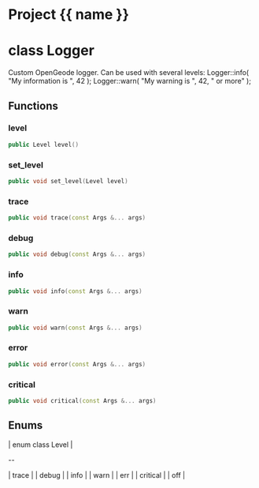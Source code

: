 <script setup>
import {useRoute} from 'vitepress'
const {path} = useRoute()
const tokens = path.split('/')
const words = tokens[2].split('-');
for (let i = 0; i < words.length; i++) {
    words[i] = words[i].charAt(0).toUpperCase() + words[i].slice(1);
    words[i] = words[i].replace('geode', 'Geode')
}
const name = words.join('-');
</script>
# Project {{ name }}

# class Logger


 Custom OpenGeode logger. Can be used with several levels:    Logger::info( "My information is ", 42 );    Logger::warn( "My warning is ", 42, " or more" );



## Functions

### level

```cpp
public Level level()
```


### set_level

```cpp
public void set_level(Level level)
```


### trace

```cpp
public void trace(const Args &... args)
```


### debug

```cpp
public void debug(const Args &... args)
```


### info

```cpp
public void info(const Args &... args)
```


### warn

```cpp
public void warn(const Args &... args)
```


### error

```cpp
public void error(const Args &... args)
```


### critical

```cpp
public void critical(const Args &... args)
```




## Enums

| enum class Level |

--

| trace |
| debug |
| info |
| warn |
| err |
| critical |
| off |






